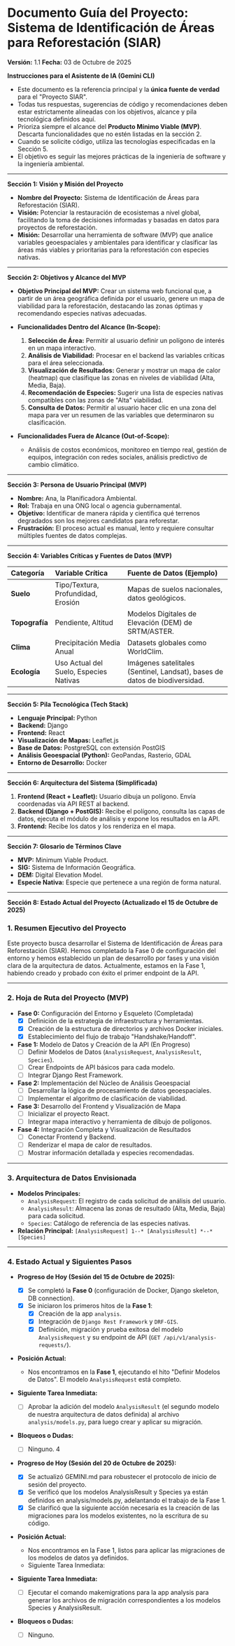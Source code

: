 # **Documento Guía del Proyecto: Sistema de Identificación de Áreas para Reforestación (SIAR)**

**Versión:** 1.1
**Fecha:** 03 de Octubre de 2025

**Instrucciones para el Asistente de IA (Gemini CLI)**
- Este documento es la referencia principal y la **única fuente de verdad** para el "Proyecto SIAR".
- Todas tus respuestas, sugerencias de código y recomendaciones deben estar estrictamente alineadas con los objetivos, alcance y pila tecnológica definidos aquí.
- Prioriza siempre el alcance del **Producto Mínimo Viable (MVP)**. Descarta funcionalidades que no estén listadas en la sección 2.
- Cuando se solicite código, utiliza las tecnologías especificadas en la Sección 5.
- El objetivo es seguir las mejores prácticas de la ingeniería de software y la ingeniería ambiental.

---

**Sección 1: Visión y Misión del Proyecto**

- **Nombre del Proyecto:** Sistema de Identificación de Áreas para Reforestación (SIAR).
- **Visión:** Potenciar la restauración de ecosistemas a nivel global, facilitando la toma de decisiones informadas y basadas en datos para proyectos de reforestación.
- **Misión:** Desarrollar una herramienta de software (MVP) que analice variables geoespaciales y ambientales para identificar y clasificar las áreas más viables y prioritarias para la reforestación con especies nativas.

---

**Sección 2: Objetivos y Alcance del MVP**

- **Objetivo Principal del MVP:** Crear un sistema web funcional que, a partir de un área geográfica definida por el usuario, genere un mapa de viabilidad para la reforestación, destacando las zonas óptimas y recomendando especies nativas adecuadas.

- **Funcionalidades Dentro del Alcance (In-Scope):**
    1.  **Selección de Área:** Permitir al usuario definir un polígono de interés en un mapa interactivo.
    2.  **Análisis de Viabilidad:** Procesar en el backend las variables críticas para el área seleccionada.
    3.  **Visualización de Resultados:** Generar y mostrar un mapa de calor (heatmap) que clasifique las zonas en niveles de viabilidad (Alta, Media, Baja).
    4.  **Recomendación de Especies:** Sugerir una lista de especies nativas compatibles con las zonas de "Alta" viabilidad.
    5.  **Consulta de Datos:** Permitir al usuario hacer clic en una zona del mapa para ver un resumen de las variables que determinaron su clasificación.

- **Funcionalidades Fuera de Alcance (Out-of-Scope):**
    - Análisis de costos económicos, monitoreo en tiempo real, gestión de equipos, integración con redes sociales, análisis predictivo de cambio climático.

---

**Sección 3: Persona de Usuario Principal (MVP)**

- **Nombre:** Ana, la Planificadora Ambiental.
- **Rol:** Trabaja en una ONG local o agencia gubernamental.
- **Objetivo:** Identificar de manera rápida y científica qué terrenos degradados son los mejores candidatos para reforestar.
- **Frustración:** El proceso actual es manual, lento y requiere consultar múltiples fuentes de datos complejas.

---

**Sección 4: Variables Críticas y Fuentes de Datos (MVP)**

| Categoría | Variable Crítica | Fuente de Datos (Ejemplo) |
| :--- | :--- | :--- |
| **Suelo** | Tipo/Textura, Profundidad, Erosión | Mapas de suelos nacionales, datos geológicos. |
| **Topografía** | Pendiente, Altitud | Modelos Digitales de Elevación (DEM) de SRTM/ASTER. |
| **Clima** | Precipitación Media Anual | Datasets globales como WorldClim. |
| **Ecología** | Uso Actual del Suelo, Especies Nativas | Imágenes satelitales (Sentinel, Landsat), bases de datos de biodiversidad. |

---

**Sección 5: Pila Tecnológica (Tech Stack)**

- **Lenguaje Principal:** Python
- **Backend:** Django
- **Frontend:** React
- **Visualización de Mapas:** Leaflet.js
- **Base de Datos:** PostgreSQL con extensión PostGIS
- **Análisis Geoespacial (Python):** GeoPandas, Rasterio, GDAL
- **Entorno de Desarrollo:** Docker

---

**Sección 6: Arquitectura del Sistema (Simplificada)**

1.  **Frontend (React + Leaflet):** Usuario dibuja un polígono. Envía coordenadas vía API REST al backend.
2.  **Backend (Django + PostGIS):** Recibe el polígono, consulta las capas de datos, ejecuta el módulo de análisis y expone los resultados en la API.
3.  **Frontend:** Recibe los datos y los renderiza en el mapa.

---

**Sección 7: Glosario de Términos Clave**

- **MVP:** Minimum Viable Product.
- **SIG:** Sistema de Información Geográfica.
- **DEM:** Digital Elevation Model.
- **Especie Nativa:** Especie que pertenece a una región de forma natural.

---

**Sección 8: Estado Actual del Proyecto (Actualizado el 15 de Octubre de 2025)**

### 1. Resumen Ejecutivo del Proyecto

Este proyecto busca desarrollar el Sistema de Identificación de Áreas para Reforestación (SIAR). Hemos completado la Fase 0 de configuración del entorno y hemos establecido un plan de desarrollo por fases y una visión clara de la arquitectura de datos. Actualmente, estamos en la Fase 1, habiendo creado y probado con éxito el primer endpoint de la API.

---

### 2. Hoja de Ruta del Proyecto (MVP)

- **Fase 0:** Configuración del Entorno y Esqueleto (Completada)
    - [x] Definición de la estrategia de infraestructura y herramientas.
    - [x] Creación de la estructura de directorios y archivos Docker iniciales.
    - [x] Establecimiento del flujo de trabajo "Handshake/Handoff".
- **Fase 1:** Modelo de Datos y Creación de la API (En Progreso)
    - [ ] Definir Modelos de Datos (`AnalysisRequest`, `AnalysisResult`, `Species`).
    - [ ] Crear Endpoints de API básicos para cada modelo.
    - [ ] Integrar Django Rest Framework.
- **Fase 2:** Implementación del Núcleo de Análisis Geoespacial
    - [ ] Desarrollar la lógica de procesamiento de datos geoespaciales.
    - [ ] Implementar el algoritmo de clasificación de viabilidad.
- **Fase 3:** Desarrollo del Frontend y Visualización de Mapa
    - [ ] Inicializar el proyecto React.
    - [ ] Integrar mapa interactivo y herramienta de dibujo de polígonos.
- **Fase 4:** Integración Completa y Visualización de Resultados
    - [ ] Conectar Frontend y Backend.
    - [ ] Renderizar el mapa de calor de resultados.
    - [ ] Mostrar información detallada y especies recomendadas.

---

### 3. Arquitectura de Datos Envisionada

- **Modelos Principales:**
    - `AnalysisRequest`: El registro de cada solicitud de análisis del usuario.
    - `AnalysisResult`: Almacena las zonas de resultado (Alta, Media, Baja) para cada solicitud.
    - `Species`: Catálogo de referencia de las especies nativas.
- **Relación Principal:** `[AnalysisRequest] 1--* [AnalysisResult] *--* [Species]`

---

### 4. Estado Actual y Siguientes Pasos

- **Progreso de Hoy (Sesión del 15 de Octubre de 2025):**
    - [x] Se completó la **Fase 0** (configuración de Docker, Django skeleton, DB connection).
    - [x] Se iniciaron los primeros hitos de la **Fase 1**:
        - [x] Creación de la app `analysis`.
        - [x] Integración de `Django Rest Framework` y `DRF-GIS`.
        - [x] Definición, migración y prueba exitosa del modelo `AnalysisRequest` y su endpoint de API (`GET /api/v1/analysis-requests/`).

- **Posición Actual:**
    - Nos encontramos en la **Fase 1**, ejecutando el hito "Definir Modelos de Datos". El modelo `AnalysisRequest` está completo.

- **Siguiente Tarea Inmediata:**
    - [ ] Aprobar la adición del modelo `AnalysisResult` (el segundo modelo de nuestra arquitectura de datos definida) al archivo `analysis/models.py`, para luego crear y aplicar su migración.

- **Bloqueos o Dudas:**
    - [ ] Ninguno.
4
- **Progreso de Hoy (Sesión del 20 de Octubre de 2025):**
    - [x] Se actualizó GEMINI.md para robustecer el protocolo de inicio de sesión del proyecto.
    - [x] Se verificó que los modelos AnalysisResult y Species ya están definidos en analysis/models.py, adelantando el trabajo de la Fase 1.
    - [x] Se clarificó que la siguiente acción necesaria es la creación de las migraciones para los modelos existentes, no la escritura de su código.

- **Posición Actual:**
    - Nos encontramos en la Fase 1, listos para aplicar las migraciones de los modelos de datos ya definidos.
    - Siguiente Tarea Inmediata:

- **Siguiente Tarea Inmediata:**
    - [ ] Ejecutar el comando makemigrations para la app analysis para generar los archivos de migración correspondientes a los modelos Species y AnalysisResult.

- **Bloqueos o Dudas:**
    - [ ] Ninguno.
